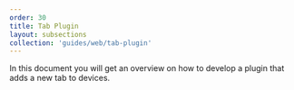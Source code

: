 ```yaml
---
order: 30
title: Tab Plugin
layout: subsections
collection: 'guides/web/tab-plugin'
---
```


In this document you will get an overview on how to develop a plugin that adds a new tab to devices.
